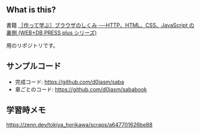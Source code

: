 ## What is this?

書籍
[［作って学ぶ］ブラウザのしくみ ──HTTP、HTML、CSS、JavaScript の裏側 (WEB+DB PRESS plus シリーズ)](https://www.google.com/search?q=%EF%BC%BB%E4%BD%9C%E3%81%A3%E3%81%A6%E5%AD%A6%E3%81%B6%EF%BC%BD%E3%83%96%E3%83%A9%E3%82%A6%E3%82%B6%E3%81%AE%E3%81%97%E3%81%8F%E3%81%BF&sourceid=chrome&ie=UTF-8)

用のリポジトリです。

## サンプルコード

- 完成コード: https://github.com/d0iasm/saba
- 章ごとのコード: https://github.com/d0iasm/sababook

## 学習時メモ

https://zenn.dev/tokiya_horikawa/scraps/a647701626be88
